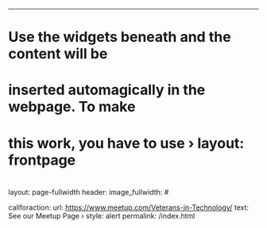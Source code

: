 ---
#
# Use the widgets beneath and the content will be
# inserted automagically in the webpage. To make
# this work, you have to use › layout: frontpage
#
layout: page-fullwidth
header:
  image_fullwidth: #

callforaction:
  url: https://www.meetup.com/Veterans-in-Technology/
  text: See our Meetup Page ›
  style: alert
permalink: /index.html
